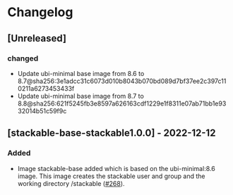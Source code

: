 # Changelog

## [Unreleased]

### changed

- Update ubi-minimal base image from 8.6 to 8.7@sha256:3e1adcc31c6073d010b8043b070bd089d7bf37ee2c397c110211a6273453433f
- Update ubi-minimal base image from 8.7 to 8.8@sha256:621f5245fb3e8597a626163cdf1229e1f8311e07ab71bb1e9332014b51c59f9c

## [stackable-base-stackable1.0.0] - 2022-12-12

### Added

- Image stackable-base added which is based on the ubi-minimal:8.6 image. This
  image creates the stackable user and group and the working directory
  /stackable ([#268]).

[#268]: https://github.com/stackabletech/docker-images/pull/268

